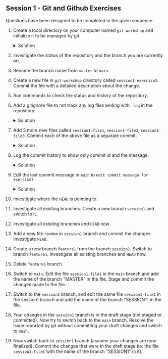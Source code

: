 Session 1  - Git and Github Exercises
---

Questions have been designed to be completed in the given sequence.

1. Create a local directory on your computer named `git-workshop` and initialize it to be managed by git.

    <details>
    <summary>Solution</summary>

    ```bash
    mkdir git-workshop
    cd git-workshop
    git init
    ```
    </details>

2. Investigate the status of the repository and the branch you are currently on.
3. Rename the branch name from `master` to `main`.
4. Create a new file in `git-workshop` directory called `session1-exercise2`. Commit the file with a detailed description about the change.
5. Run commands to check the status and history of the repository.
6. Add a gitignore file to not track any log files ending with `.log` in the repository.
    <details>
    <summary>Solution</summary>
        ```bash
        touch .gitignore
        ```
        To ignore .log files we will add .log file  in .gitignore file which we created earlier.
        `*.log`
    </details>
7. Add 3 more new files called `session1-file1`, `session1-file2`, `session1-file3`. Commit each of the above file as a separate commit.
    <details>
    <summary>Solution</summary>
        ```bash
        touch session1-file1.txt
        git commit -am "Add session1-file1"
        ```
        ```bash
        touch session1-file2.txt
        git commit -am "Add session1-file2"
        ```
        ```bash
        touch session1-file3.txt
        git commit -am "Add session1-file3"
        ```
    </details>
8. Log the commit history to show only commit id and the message.
    <details>
    <summary>Solution</summary>
        ```bash
        git log --oneline
        ```
    </details>

9. Edit the last commit message in `main` to `edit commit message for exercise7`
    <details>
    <summary>Solution</summary>
        ```bash
        git switch main
        git commit --amend -m "Update commit for session1-file3"
        ``` 
    </details>
10. Investigate where the `HEAD` is pointing to.
11. Investigate all existing branches. Create a new branch `session1` and switch to it.
12. Investigate all existing branches and `HEAD` now.
13. Add a new file `random` in `session1` branch and commit the changes. Investigate `HEAD`.
14. Create a new branch `feature1` from the branch `session1`. Switch to branch `feature1`. Investigate all existing branches and `HEAD` now.
15. Delete `feature1` branch.
16. Switch to `main`. Edit the file `session1-file1` in the `main` branch and add the name of the branch "MASTER" in the file. Stage and commit the changes made to the file.
17. Switch to the `session1` branch, and edit the same file `session1-file1` in the session1 branch and add the name of the branch "SESSION1" in the file.
18. Your changes in the `session1` branch is in the draft stage (not staged or committed). Now try to switch back to the `main` branch. Resolve the issue reported by git without committing your draft changes and switch to `main`.
19. Now switch back to `session1` branch (assume your changes are now finalized). Commit the changes that were in the draft stage (ie: the file `session1-file1` with the name of the branch "SESSION1" in it).